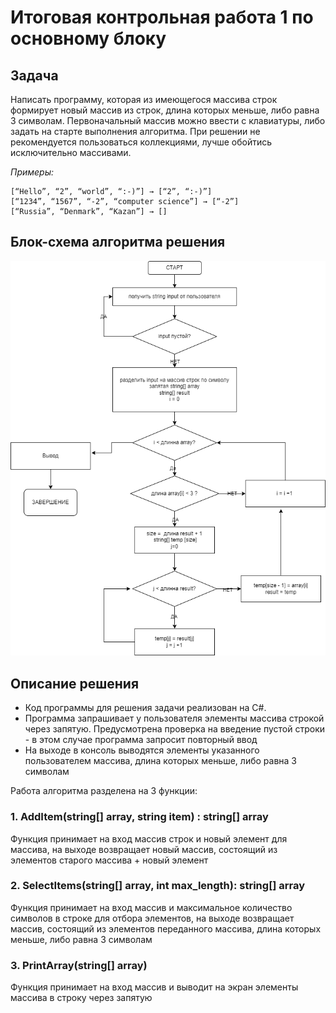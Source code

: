 # Итоговая контрольная работа 1 по основному блоку

## Задача
Написать программу, которая из имеющегося массива строк формирует новый массив из строк, длина которых меньше, либо равна 3 символам. Первоначальный массив можно ввести с клавиатуры, либо задать на старте выполнения алгоритма. При решении не рекомендуется пользоваться коллекциями, лучше обойтись исключительно массивами.

_Примеры:_
```
[“Hello”, “2”, “world”, “:-)”] → [“2”, “:-)”]
[“1234”, “1567”, “-2”, “computer science”] → [“-2”]
[“Russia”, “Denmark”, “Kazan”] → []
```

## Блок-схема алгоритма решения

![Блок-схема решения](/diagram.png)

## Описание решения

* Код программы для решения задачи реализован на C#. 
* Программа запрашивает у пользователя элементы массива строкой через запятую. Предусмотрена проверка на введение пустой строки - в этом случае программа запросит повторный ввод
* На выходе в консоль выводятся элементы указанного пользователем массива, длина которых меньше, либо равна 3 символам

Работа алгоритма разделена на 3 функции:
### 1. AddItem(string[] array, string item) : string[] array
Функция принимает на вход массив строк и новый элемент для массива, на выходе возвращает новый массив, состоящий из элементов старого массива + новый элемент
### 2. SelectItems(string[] array, int max_length): string[] array
Функция принимает на вход массив и максимальное количество символов в строке для отбора элементов, на выходе возвращает массив, состоящий из элементов переданного массива, длина которых меньше, либо равна 3 символам
### 3. PrintArray(string[] array)
Функция принимает на вход массив и выводит на экран элементы массива в строку через запятую
